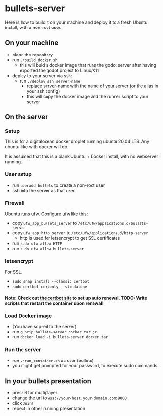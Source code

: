 # bullets-server

Here is how to build it on your machine and deploy it to a fresh Ubuntu install, with a non-root user.


## On your machine

- clone the repository
- run `./build_docker.sh`
    - this will buld a docker image that runs the godot server after having exported the godot project to Linux/X11
- deploy to your server via ssh:
    - run `./deploy_ssh server-name`
        - replace server-name with the name of your server (or the alias in your ssh config)
        - this will copy the docker image and the runner script to your server

## On the server
### Setup
This is for a digitalocean docker droplet running ubuntu 20.04 LTS. Any ubuntu-like with docker will do.

It is assumed that this is a blank Ubuntu + Docker install, with no webserver running.

### User setup
- run `useradd bullets` to create a non-root user
- ssh into the server as that user

### Firewall
Ubuntu runs ufw. Configure ufw like this:

- copy `ufw_app_bullets_server` to `/etc/ufw/applications.d/bullets-server`
- copy `ufw_app_http_server` to `/etc/ufw/applications.d/http-server`
    - http is used for letsencrypt to get SSL certificates
- run `sudo ufw allow HTTP`
- run `sudo ufw allow bullets-server`

### letsencrypt
For SSL.

- `sudo snap install --classic certbot`
- `sudo certbot certonly --standalone`

#### Note: Check out [the certbot site](https://certbot.eff.org/lets-encrypt/ubuntufocal-other) to set up auto renewal. TODO: Write scripts that restart the container upon renewal!

### Load Docker image

- (You have scp-ed to the server)
- run `gunzip bullets-server.docker.tar.gz`
- run `docker load -i bullets-server.docker.tar`

### Run the server
- run `./run_container.sh` as user (bullets)
- you might get prompted for your password, to execute sudo commands

## In your bullets presentation
- press `M` for multiplayer
- change the url to `wss://your-host.your-domain.com:9000`
- click `Join!`
- repeat in other running presentation

